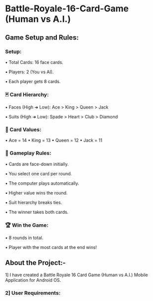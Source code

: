 # Battle-Royale-16-Card-Game (Human vs A.I.)


## Game Setup and Rules:


### Setup:


• Total Cards: 16 face cards.

• Players: 2 (You vs AI).

• Each player gets 8 cards.


### 🃏 Card Hierarchy:


• Faces (High ➜ Low): Ace > King > Queen > Jack

• Suits (High ➜ Low): Spade > Heart > Club > Diamond


### 🎯 Card Values:


• Ace = 14   • King = 13   • Queen = 12   • Jack = 11


### 📜 Gameplay Rules:


• Cards are face-down initially.

• You select one card per round.

• The computer plays automatically.

• Higher value wins the round.

• Suit hierarchy breaks ties.

• The winner takes both cards.

### 🏆 Win the Game:


• 8 rounds in total.

• Player with the most cards at the end wins!


## About the Project:-


1] I have created a Battle Royale 16 Card Game (Human vs A.I.) Mobile Application for Android OS.


### 2] User Requirements:

